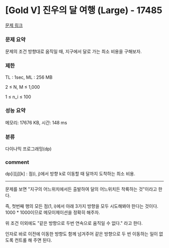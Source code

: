 

# [Gold V] 진우의 달 여행 (Large) - 17485

[문제 링크](https://www.acmicpc.net/problem/17485)

### 문제 요약

<p> 문제의 조건 방향대로 움직일 때, 지구에서 달로 가는 최소 비용을 구해보자. </p>

### 제한

TL : 1sec, ML : 256 MB

2 ≤ N, M ≤ 1,000

1 ≤ n_i ≤ 100

### 성능 요약

메모리: 17676 KB, 시간: 148 ms

### 분류

다이나믹 프로그래밍(dp)

### comment

dp[i][j][k] : 점(i, j)에서 방향 k로 이동할 때 달까지 도착하는 최소 비용.

-----------------------------------------------------------------------------------------------------------------------------------------------------------------------

문제를 보면 "지구의 어느위치에서든 출발하여 달의 어느위치든 착륙하는 것"이라고 한다.

즉, 첫번째 행의 모든 점(1, i)에서 아래 3가지 방향을 모두 시도해봐야 한다는 것이다. 1000 * 1000이므로 메모이제이션을 정확히 해주자.

위 조건 이외에도 "같은 방향으로 두번 연속으로 움직일 수 없다." 라고 한다.

인자로 바로 이전에 이동한 방향도 함께 넘겨주어 같은 방향으로 두 번 이동하는 일이 없도록  컨트롤 해 주면 된다.
